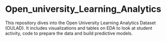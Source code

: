 # Open_university_Learning_Analytics
This repository dives into the Open University Learning Analytics Dataset (OULAD). It includes visualizations and tables on EDA to look at student activity, code to prepare the data and build predictive models.

